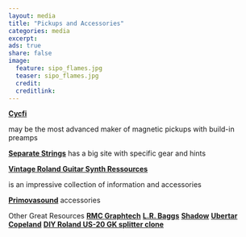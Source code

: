 ```yaml
---
layout: media
title: "Pickups and Accessories"
categories: media
excerpt: 
ads: true
share: false
image:
  feature: sipo_flames.jpg
  teaser: sipo_flames.jpg
  credit: 
  creditlink: 
---
```


<a href="http://www.cycfi.com/2015/07/the-continuing-journey/"><b>Cycfi</b></a>

may be the most advanced maker of magnetic pickups with build-in preamps

<a href="http://www.separate-strings.co.uk/"><b>Separate Strings</b></a>
has a big site with specific gear and hints

<a href="http://www.joness.com/"><b>Vintage Roland Guitar Synth Ressources </b></a>

is an impressive collection of information and accessories

<a href="http://www.primovasound.com/"><b>Primovasound</b></a>
accessories

Other Great Resources
<a href="http://www.rmcpickup.com/polydriveii.html"><b>RMC </b></a>
<a href="http://www.graphtech.com/"><b>Graphtech</b></a>
<a href="http://www.lrbaggs.com/"><b>L.R. Baggs</b></a>
<a href="http://www.shadow-electronics.com/index.php"><b>Shadow</b></a>
<a href="http://ubertar.com/hexaphonic/"><b>Ubertar</b></a>
<a href="http://www.marksmart.net/gearhack/jazzpedalboard/copeland.html"><b>Copeland</b></a>
<a href="http://www.muc.de/~hm/music/us-20/"><b>DIY Roland US-20 GK splitter clone</b></a>

